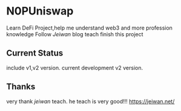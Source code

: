 # N0PUniswap
Learn DeFi Project,help me understand web3 and more profession knowledge
Follow *Jeiwan* blog teach finish this project
## Current Status
include v1,v2 version. current development v2 version.
## Thanks
very thank *jeiwan* teach. he teach is very good!!!
https://jeiwan.net/
